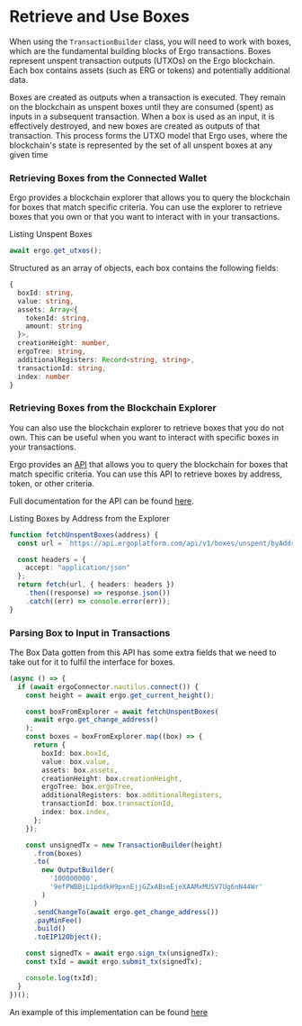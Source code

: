 # Retrieve and Use Boxes

When using the `TransactionBuilder` class, you will need to work with boxes, which are the fundamental building blocks of Ergo transactions. Boxes represent unspent transaction outputs (UTXOs) on the Ergo blockchain. Each box contains assets (such as ERG or tokens) and potentially additional data.

Boxes are created as outputs when a transaction is executed. They remain on the blockchain as unspent boxes until they are consumed (spent) as inputs in a subsequent transaction. When a box is used as an input, it is effectively destroyed, and new boxes are created as outputs of that transaction. This process forms the UTXO model that Ergo uses, where the blockchain's state is represented by the set of all unspent boxes at any given time

### Retrieving Boxes from the Connected Wallet

Ergo provides a blockchain explorer that allows you to query the blockchain for boxes that match specific criteria. You can use the explorer to retrieve boxes that you own or that you want to interact with in your transactions.

Listing Unspent Boxes

```ts
await ergo.get_utxos();
```

Structured as an array of objects, each box contains the following fields:

```ts
{
  boxId: string,
  value: string,
  assets: Array<{
    tokenId: string,
    amount: string
  }>,
  creationHeight: number,
  ergoTree: string,
  additionalRegisters: Record<string, string>,
  transactionId: string,
  index: number
}
```

### Retrieving Boxes from the Blockchain Explorer

You can also use the blockchain explorer to retrieve boxes that you do not own. This can be useful when you want to interact with specific boxes in your transactions.

Ergo provides an [API](https://api.ergoplatform.com/api/v1/docs/#operation/getApiV1BoxesUnspentByaddressP1) that allows you to query the blockchain for boxes that match specific criteria. You can use this API to retrieve boxes by address, token, or other criteria.

Full documentation for the API can be found [here](https://api.ergoplatform.com/api/v1/docs/).

Listing Boxes by Address from the Explorer

```ts
function fetchUnspentBoxes(address) {
  const url = `https://api.ergoplatform.com/api/v1/boxes/unspent/byAddress/${address}`;

  const headers = {
    accept: "application/json"
  };
  return fetch(url, { headers: headers })
    .then((response) => response.json())
    .catch((err) => console.error(err));
}
```

### Parsing Box to Input in Transactions

The Box Data gotten from this API has some extra fields that we need to take out for it to fulfil the interface for boxes.

```ts
(async () => {
  if (await ergoConnector.nautilus.connect()) {
    const height = await ergo.get_current_height();

    const boxFromExplorer = await fetchUnspentBoxes(
      await ergo.get_change_address()
    );
    const boxes = boxFromExplorer.map((box) => {
      return {
        boxId: box.boxId,
        value: box.value,
        assets: box.assets,
        creationHeight: box.creationHeight,
        ergoTree: box.ergoTree,
        additionalRegisters: box.additionalRegisters,
        transactionId: box.transactionId,
        index: box.index,
      };
    });

    const unsignedTx = new TransactionBuilder(height)
      .from(boxes)
      .to(
        new OutputBuilder(
          '100000000',
          '9efPWBBjL1pddkH9pxnEjjGZxABseEjeXAAMxMUSV7Ug6nN44Wr'
        )
      )
      .sendChangeTo(await ergo.get_change_address())
      .payMinFee()
      .build()
      .toEIP12Object();

    const signedTx = await ergo.sign_tx(unsignedTx);
    const txId = await ergo.submit_tx(signedTx);

    console.log(txId);
  }
})();
```

An example of this implementation can be found [here](https://stackblitz.com/edit/typescript-atujdp?file=index.ts)

